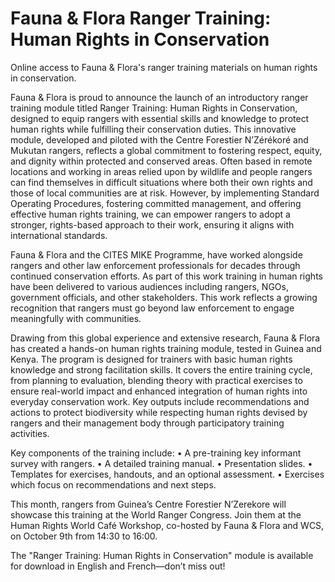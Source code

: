 # Fauna & Flora Ranger Training: Human Rights in Conservation
Online access to Fauna &amp; Flora's ranger training materials on human rights in conservation. 

Fauna & Flora is proud to announce the launch of an introductory ranger training module titled Ranger Training: Human Rights in Conservation, designed to equip rangers with essential skills and knowledge to protect human rights while fulfilling their conservation duties. This innovative module, developed and piloted with the Centre Forestier N’Zérékoré and Mukutan rangers, reflects a global commitment to fostering respect, equity, and dignity within protected and conserved areas.
Often based in remote locations and working in areas relied upon by wildlife and people rangers can find themselves in difficult situations where both their own rights and those of local communities are at risk. However, by implementing Standard Operating Procedures, fostering committed management, and offering effective human rights training, we can empower rangers to adopt a stronger, rights-based approach to their work, ensuring it aligns with international standards.

Fauna & Flora and the CITES MIKE Programme, have worked alongside rangers and other law enforcement
professionals for decades through continued conservation efforts. As part of this work training in human
rights have been delivered to various audiences including rangers, NGOs, government officials, and other stakeholders. This work reflects a growing recognition that rangers must go beyond law enforcement to engage meaningfully with communities.

Drawing from this global experience and extensive research, Fauna & Flora has created a hands-on human rights training module, tested in Guinea and Kenya. The program is designed for trainers with basic human rights knowledge and strong facilitation skills. It covers the entire training cycle, from planning to evaluation, blending theory with practical exercises to ensure real-world impact and enhanced integration of human rights into everyday conservation work. Key outputs include recommendations and actions to protect biodiversity while respecting human rights devised by rangers and their management body through participatory training activities.

Key components of the training include:
•	A pre-training key informant survey with rangers.
•	A detailed training manual.
•	Presentation slides.
•	Templates for exercises, handouts, and an optional assessment.
•	Exercises which focus on recommendations and next steps.

This month, rangers from Guinea’s Centre Forestier N’Zerekore will showcase this training at the World Ranger Congress. Join them at the Human Rights World Café Workshop, co-hosted by Fauna & Flora and WCS, on October 9th from 14:30 to 16:00.

The "Ranger Training: Human Rights in Conservation" module is available for download in English and French—don’t miss out!
